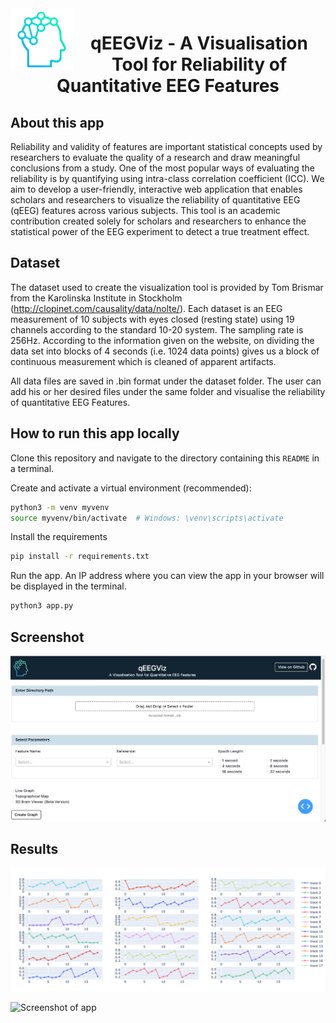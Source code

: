 <img align="left" width="100" height="100" src="assets/qeegviz_logo.png">

<h1 align="center"> qEEGViz - A Visualisation Tool for Reliability of Quantitative EEG Features </h1>

## About this app

Reliability and validity of features are important statistical concepts used by researchers to evaluate the quality of a research and draw meaningful conclusions from a study. One of the most popular ways of evaluating the reliability is by quantifying using intra-class correlation coefficient (ICC). We aim to develop a user-friendly, interactive web application that enables scholars and researchers to visualize the reliability of quantitative EEG (qEEG) features across various subjects. This tool is an academic contribution created solely for scholars and researchers to enhance the statistical power of the EEG experiment to detect a true treatment effect.

## Dataset

The dataset used to create the visualization tool is provided by Tom Brismar from the Karolinska Institute in Stockholm (http://clopinet.com/causality/data/nolte/). Each dataset is an EEG measurement of 10 subjects with eyes closed (resting state) using 19 channels according to the standard 10-20 system. The sampling rate is 256Hz. According to the information given on the website, on dividing the data set into blocks of 4 seconds (i.e. 1024 data points) gives us a block of continuous measurement which is cleaned of apparent artifacts.

All data files are saved in .bin format under the dataset folder. The user can add his or her desired files under the same folder and visualise the reliability of quantitative EEG Features.

## How to run this app locally

Clone this repository and navigate to the directory containing this `README` in
a terminal.

Create and activate a virtual environment (recommended):

```bash
python3 -m venv myvenv
source myvenv/bin/activate  # Windows: \venv\scripts\activate
```

Install the requirements

```bash
pip install -r requirements.txt
```

Run the app. An IP address where you can view the app in your browser will be
displayed in the terminal.

```bash
python3 app.py
```

## Screenshot

![Screenshot of app](assets/screenshot.png)

## Results

![Screenshot of app](assets/line_graph.png)

![Screenshot of app](assets/topo_map.png)
